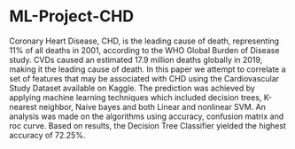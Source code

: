 # ML-Project-CHD
Coronary Heart Disease, CHD, is the leading cause of death, representing 11% of all deaths in 2001, according to the 
WHO Global Burden of Disease study. CVDs caused an estimated 17.9 million deaths globally in 2019, making it the leading 
cause of death. In this paper we attempt to correlate a set of features that may be associated with CHD using the 
Cardiovascular Study Dataset available on Kaggle. The prediction was achieved by applying machine learning techniques 
which included decision trees, K-nearest neighbor, Naive bayes and both Linear and nonlinear SVM. An analysis was made on 
the algorithms using accuracy, confusion matrix and roc curve. Based on results, the Decision Tree Classifier yielded the 
highest accuracy of 72.25%.
